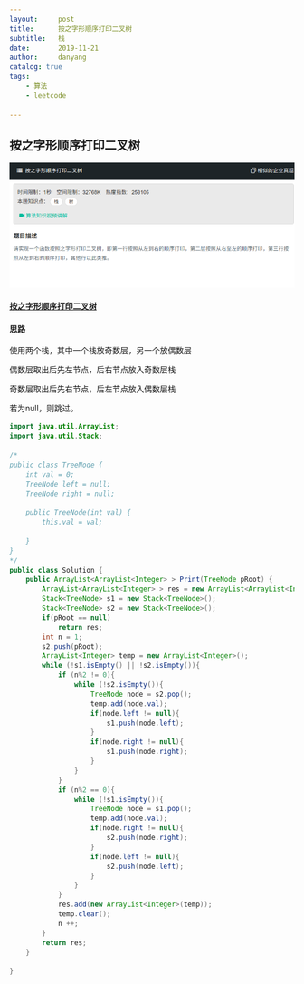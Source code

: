 ```yaml
---
layout:     post
title:      按之字形顺序打印二叉树
subtitle:   栈
date:       2019-11-21
author:     danyang
catalog: true
tags:
    - 算法
    - leetcode

---
```


## 按之字形顺序打印二叉树

![](../img/按之字形顺序打印二叉树.png)

#### [按之字形顺序打印二叉树](https://www.nowcoder.com/practice/91b69814117f4e8097390d107d2efbe0?tpId=13&tqId=11212&tPage=3&rp=1&ru=%2Fta%2Fcoding-interviews&qru=%2Fta%2Fcoding-interviews%2Fquestion-ranking)

#### 思路

使用两个栈，其中一个栈放奇数层，另一个放偶数层

偶数层取出后先左节点，后右节点放入奇数层栈

奇数层取出后先右节点，后左节点放入偶数层栈

若为null，则跳过。

```java
import java.util.ArrayList;
import java.util.Stack;

/*
public class TreeNode {
    int val = 0;
    TreeNode left = null;
    TreeNode right = null;

    public TreeNode(int val) {
        this.val = val;

    }
}
*/
public class Solution {
    public ArrayList<ArrayList<Integer> > Print(TreeNode pRoot) {
        ArrayList<ArrayList<Integer> > res = new ArrayList<ArrayList<Integer> >();
        Stack<TreeNode> s1 = new Stack<TreeNode>();
        Stack<TreeNode> s2 = new Stack<TreeNode>();
        if(pRoot == null)
            return res;
        int n = 1;
        s2.push(pRoot);
        ArrayList<Integer> temp = new ArrayList<Integer>();
        while (!s1.isEmpty() || !s2.isEmpty()){
            if (n%2 != 0){
                while (!s2.isEmpty()){
                    TreeNode node = s2.pop();
                    temp.add(node.val);
                    if(node.left != null){
                        s1.push(node.left);
                    }
                    if(node.right != null){
                        s1.push(node.right);
                    }
                }
            }
            if (n%2 == 0){
                while (!s1.isEmpty()){
                    TreeNode node = s1.pop();
                    temp.add(node.val);
                    if(node.right != null){
                        s2.push(node.right);
                    }
                    if(node.left != null){
                        s2.push(node.left);
                    }
                }
            }
            res.add(new ArrayList<Integer>(temp));
            temp.clear();
            n ++;
        }
        return res;
    }

}
```

